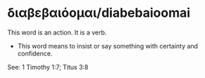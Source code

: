 # διαβεβαιόομαι/diabebaioomai
This word is an action. It is a verb.

* This word means to insist or say something with certainty and confidence.

See: 1 Timothy 1:7; Titus 3:8
